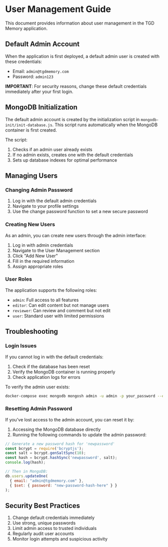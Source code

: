 # User Management Guide

This document provides information about user management in the TGD Memory application.

## Default Admin Account

When the application is first deployed, a default admin user is created with these credentials:

- Email: `admin@tgdmemory.com`
- Password: `admin123`

**IMPORTANT**: For security reasons, change these default credentials immediately after your first login.

## MongoDB Initialization

The default admin account is created by the initialization script in `mongodb-init/init-database.js`. This script runs automatically when the MongoDB container is first created.

The script:
1. Checks if an admin user already exists
2. If no admin exists, creates one with the default credentials
3. Sets up database indexes for optimal performance

## Managing Users

### Changing Admin Password

1. Log in with the default admin credentials
2. Navigate to your profile settings
3. Use the change password function to set a new secure password

### Creating New Users

As an admin, you can create new users through the admin interface:

1. Log in with admin credentials
2. Navigate to the User Management section
3. Click "Add New User"
4. Fill in the required information
5. Assign appropriate roles

### User Roles

The application supports the following roles:
- `admin`: Full access to all features
- `editor`: Can edit content but not manage users
- `reviewer`: Can review and comment but not edit
- `user`: Standard user with limited permissions

## Troubleshooting

### Login Issues

If you cannot log in with the default credentials:

1. Check if the database has been reset
2. Verify the MongoDB container is running properly
3. Check application logs for errors

To verify the admin user exists:

```bash
docker-compose exec mongodb mongosh admin -u admin -p your_password --eval "db.getSiblingDB('tgdmemory').users.findOne({roles: {\$in: ['admin']}})"
```

### Resetting Admin Password

If you've lost access to the admin account, you can reset it by:

1. Accessing the MongoDB database directly
2. Running the following commands to update the admin password:

```javascript
// Generate a new password hash for 'newpassword'
const bcrypt = require('bcryptjs');
const salt = bcrypt.genSaltSync(10);
const hash = bcrypt.hashSync('newpassword', salt);
console.log(hash);

// Then in MongoDB:
db.users.updateOne(
  { email: "admin@tgdmemory.com" },
  { $set: { password: "new-password-hash-here" } }
);
```

## Security Best Practices

1. Change default credentials immediately
2. Use strong, unique passwords
3. Limit admin access to trusted individuals
4. Regularly audit user accounts
5. Monitor login attempts and suspicious activity

